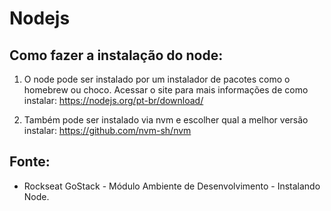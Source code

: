 # Nodejs
## Como fazer a instalação do node:

1. O node pode ser instalado por um instalador de pacotes como o homebrew ou choco. Acessar o site para mais informações de como instalar: https://nodejs.org/pt-br/download/

2. Também pode ser instalado via nvm e escolher qual a melhor versão instalar:
https://github.com/nvm-sh/nvm

## Fonte:
- Rockseat GoStack - Módulo Ambiente de Desenvolvimento - Instalando Node. 
